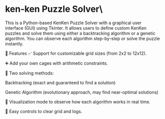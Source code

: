 # ken-ken Puzzle Solver\
This is a Python-based KenKen Puzzle Solver with a graphical user interface (GUI) using Tkinter. It allows users to define custom KenKen puzzles and solve them using either a backtracking algorithm or a genetic algorithm. You can observe each algorithm step-by-step or solve the puzzle instantly.

🚀 Features
✅ Support for customizable grid sizes (from 2x2 to 12x12).

➕ Add your own cages with arithmetic constraints.

🧠 Two solving methods:

Backtracking (exact and guaranteed to find a solution)

Genetic Algorithm (evolutionary approach, may find near-optimal solutions)

👀 Visualization mode to observe how each algorithm works in real time.

🧹 Easy controls to clear grid and logs.

